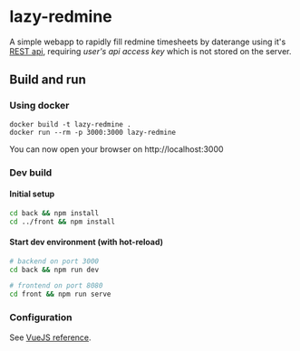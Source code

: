 # lazy-redmine

A simple webapp to rapidly fill redmine timesheets by daterange using it's [REST api](https://www.redmine.org/projects/redmine/wiki/Rest_api), requiring *user's api access key* which is not stored on the server.

## Build and run

### Using docker

```
docker build -t lazy-redmine .
docker run --rm -p 3000:3000 lazy-redmine
```

You can now open your browser on http://localhost:3000

### Dev build

#### Initial setup

```sh
cd back && npm install
cd ../front && npm install
```

#### Start dev environment (with hot-reload)

```sh
# backend on port 3000
cd back && npm run dev

# frontend on port 8080
cd front && npm run serve
```

### Configuration

See [VueJS reference](https://cli.vuejs.org/config/).
